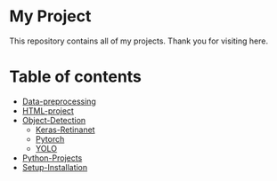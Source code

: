 My Project
============
This repository contains all of my projects. Thank you for visiting here.



Table of contents
=================

<!--ts-->
   * [Data-preprocessing](https://github.com/Laudarisd/Project_Root/tree/master/Data-preprocessing)
   * [HTML-project](#HTML-project)
   * [Object-Detection](#Object-Detection)
      * [Keras-Retinanet](#Keras-Retinanet)
      * [Pytorch](#Pytorch)
      * [YOLO](#YOLO)
   * [Python-Projects](#Python-Projects)
   * [Setup-Installation](#Setup-Installation)
   
<!--te-->

